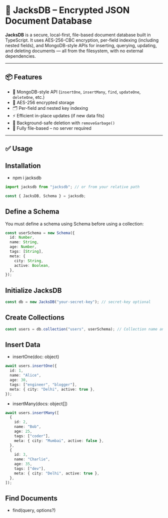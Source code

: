 # 🧩 JacksDB – Encrypted JSON Document Database

**JacksDB** is a secure, local-first, file-based document database built in TypeScript. It uses AES-256-CBC encryption, per-field indexing (including nested fields), and MongoDB-style APIs for inserting, querying, updating, and deleting documents — all from the filesystem, with no external dependencies.

---

## 📦 Features

- 🧩 MongoDB-style API (`insertOne`, `insertMany`, `find`, `updateOne`, `deleteOne`, etc.)
- 🔐 AES-256 encrypted storage
- 🗂️ Per-field and nested key indexing
- ⚡ Efficient in-place updates (if new data fits)
- 🧼 Background-safe deletion with `removeGarbage()`
- 📁 Fully file-based – no server required

---

## ✅ Usage

## Installation

- npm i jacksdb

```ts
import jacksdb from "jacksdb"; // or from your relative path

const { JacksDB, Schema } = jacksdb;
```

## Define a Schema

You must define a schema using Schema before using a collection:

```ts
const userSchema = new Schema({
  id: Number,
  name: String,
  age: Number,
  tags: [String],
  meta: {
    city: String,
    active: Boolean,
  },
});
```

## Initialize JacksDB

```ts
const db = new JacksDB("your-secret-key"); // secret-key optional
```

## Create Collections

```ts
const users = db.collection("users", userSchema); // Collection name and schema
```

## Insert Data

- insertOne(doc: object)

```ts
await users.insertOne({
  id: 1,
  name: "Alice",
  age: 30,
  tags: ["engineer", "blogger"],
  meta: { city: "Delhi", active: true },
});
```

- insertMany(docs: object[])

```ts
await users.insertMany([
  {
    id: 2,
    name: "Bob",
    age: 25,
    tags: ["coder"],
    meta: { city: "Mumbai", active: false },
  },
  {
    id: 3,
    name: "Charlie",
    age: 35,
    tags: ["dev"],
    meta: { city: "Delhi", active: true },
  },
]);
```

## Find Documents

- find(query, options?)

```ts
